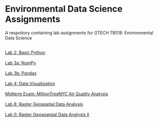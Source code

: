 # Environmental Data Science Assignments
 A respoitory containing lab assignments for GTECH 78518: Environmental Data Science

<br> [Lab 2: Basic Python](/labs/02_BasicPython.ipynb) </br>
<br> [Lab 3a: NumPy](/labs/03_numpy.ipynb) </br>
<br> [Lab 3b: Pandas](/labs/03_pandas.ipynb) </br>
<br> [Lab 4: Data Visualization](/labs/04_data_visualization.ipynb) </br>
<br> [Midterm Exam: MillionTreeNYC Air Quality Analysis](/midterm/midterm.ipynb) </br>
<br> [Lab 8: Raster Geospatial Data Analysis](/labs/08_raster_analysis.ipynb) </br>
<br> [Lab 0: Raster Geospatgial Data Analysis II](/labs/09_raster_analysis.ipynb) </br>